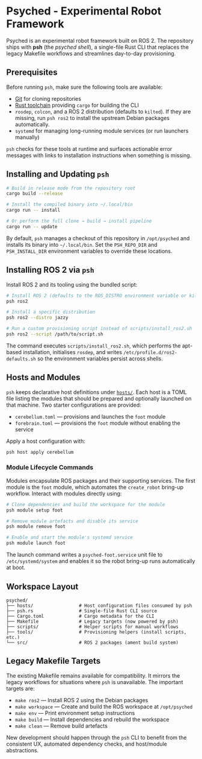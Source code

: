 # Psyched - Experimental Robot Framework

Psyched is an experimental robot framework built on ROS 2. The repository ships with
**psh** (the *psyched shell*), a single-file Rust CLI that replaces the legacy
Makefile workflows and streamlines day-to-day provisioning.

## Prerequisites

Before running `psh`, make sure the following tools are available:

- [Git](https://git-scm.com/) for cloning repositories
- [Rust toolchain](https://rustup.rs/) providing `cargo` for building the CLI
- `rosdep`, `colcon`, and a ROS 2 distribution (defaults to `kilted`). If they are
  missing, run `psh ros2` to install the upstream Debian packages automatically.
- `systemd` for managing long-running module services (or run launchers manually)

`psh` checks for these tools at runtime and surfaces actionable error messages with
links to installation instructions when something is missing.

## Installing and Updating `psh`

```bash
# Build in release mode from the repository root
cargo build --release

# Install the compiled binary into ~/.local/bin
cargo run -- install

# Or perform the full clone → build → install pipeline
cargo run -- update
```

By default, `psh` manages a checkout of this repository in `/opt/psyched` and installs
its binary into `~/.local/bin`. Set the `PSH_REPO_DIR` and `PSH_INSTALL_DIR`
environment variables to override these locations.

## Installing ROS 2 via `psh`

Install ROS 2 and its tooling using the bundled script:

```bash
# Install ROS 2 (defaults to the ROS_DISTRO environment variable or kilted)
psh ros2

# Install a specific distribution
psh ros2 --distro jazzy

# Run a custom provisioning script instead of scripts/install_ros2.sh
psh ros2 --script /path/to/script.sh
```

The command executes `scripts/install_ros2.sh`, which performs the apt-based
installation, initialises `rosdep`, and writes `/etc/profile.d/ros2-defaults.sh`
so the environment variables persist across shells.

## Hosts and Modules

`psh` keeps declarative host definitions under [`hosts/`](hosts/). Each host is a TOML
file listing the modules that should be prepared and optionally launched on that
machine. Two starter configurations are provided:

- `cerebellum.toml` — provisions and launches the `foot` module
- `forebrain.toml` — provisions the `foot` module without enabling the service

Apply a host configuration with:

```bash
psh host apply cerebellum
```

### Module Lifecycle Commands

Modules encapsulate ROS packages and their supporting services. The first module is the
`foot` module, which automates the `create_robot` bring-up workflow. Interact with
modules directly using:

```bash
# Clone dependencies and build the workspace for the module
psh module setup foot

# Remove module artefacts and disable its service
psh module remove foot

# Enable and start the module's systemd service
psh module launch foot
```

The launch command writes a `psyched-foot.service` unit file to `/etc/systemd/system`
and enables it so the robot bring-up runs automatically at boot.

## Workspace Layout

```
psyched/
├── hosts/                 # Host configuration files consumed by psh
├── psh.rs                 # Single-file Rust CLI source
├── Cargo.toml             # Cargo metadata for the CLI
├── Makefile               # Legacy targets (now powered by psh)
├── scripts/               # Helper scripts for manual workflows
├── tools/                 # Provisioning helpers (install scripts, etc.)
└── src/                   # ROS 2 packages (ament build system)
```

## Legacy Makefile Targets

The existing Makefile remains available for compatibility. It mirrors the legacy
workflows for situations where `psh` is unavailable. The important targets are:

- `make ros2` — Install ROS 2 using the Debian packages
- `make workspace` — Create and build the ROS workspace at `/opt/psyched`
- `make env` — Print environment setup instructions
- `make build` — Install dependencies and rebuild the workspace
- `make clean` — Remove build artefacts

New development should happen through the `psh` CLI to benefit from the consistent UX,
automated dependency checks, and host/module abstractions.
